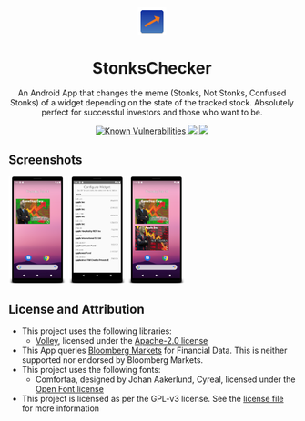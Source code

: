 <p align="center">
 <img width="10%" src="/app/src/main/res/mipmap-xxxhdpi/ic_launcher.png" align="center" alt="StonksChecker Logo" />
 <h1 align="center">StonksChecker</h1>
 <p align="center">An Android App that changes the meme (Stonks, Not Stonks, Confused Stonks) of a widget depending on the state of the tracked stock. Absolutely perfect for successful investors and those who want to be.</p>
</p>
  <p align="center">
    <a href="https://snyk.io/test/github/TobeSoftwareGmbH/StonksChecker?targetFile=app/build.gradle">
        <img src="https://snyk.io/test/github/TobeSoftwareGmbH/StonksChecker/badge.svg?targetFile=app/build.gradle" alt="Known Vulnerabilities" data-canonical-src="https://snyk.io/test/github/TobeSoftwareGmbH/StonksChecker?targetFile=app/build.gradle" style="max-width:100%;">
    </a>
    <a href="https://codeclimate.com/github/TobeSoftwareGmbH/StonksChecker/maintainability">
      <img src="https://api.codeclimate.com/v1/badges/08bc32d8a8dac2bc2910/maintainability" />
    </a>
    <a href="https://travis-ci.com/kammt/StonksChecker">
      <img src="https://travis-ci.com/kammt/StonksChecker.svg?branch=main" />
    </a>
  </p>
  
## Screenshots
<img src="/project-screenshots/widget_homescreen.png" width="20%"> <img src="/project-screenshots/widget_configuration.png" width="20%"> <img src="/project-screenshots/widget_homescreen_multiple.png" width="20%"> 

## License and Attribution
- This project uses the following libraries:
  - <a href="https://github.com/google/volley">Volley</a>, licensed under the <a href="https://choosealicense.com/licenses/apache-2.0/">Apache-2.0 license</a>
- This App queries <a href="https://www.bloomberg.com/markets">Bloomberg Markets</a> for Financial Data. This is neither supported nor endorsed by Bloomberg Markets.
- This project uses the following fonts:
  - Comfortaa, designed by Johan Aakerlund, Cyreal, licensed under the <a href="https://scripts.sil.org/cms/scripts/page.php?site_id=nrsi&id=OFL">Open Font license</a>
- This project is licensed as per the GPL-v3 license. See the <a href="LICENSE">license file</a> for more information
